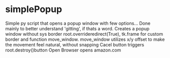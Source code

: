 # simplePopup
Simple py script that opens a popup window with few options... Done mainly to better understand 'gitting', if thats a word.
Creates a popup window without sys border root.overrideredirect(True), tk.frame for custom border and function move_window. move_window utilizes x/y offset to make the movement feel natural, without snapping
Cacel button triggers root.destroy()button 
Open Browser opens amazon.com
